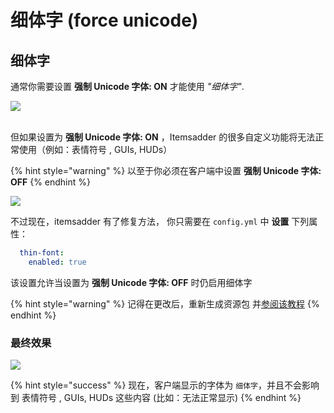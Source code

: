 # 细体字 \(force unicode\)

## 细体字

通常你需要设置 **强制 Unicode 字体: ON** 才能使用  _"细体字"_.

![](<../../../.gitbook/assets/immagine (5).png>)

\
但如果设置为  **强制 Unicode 字体: ON** ，Itemsadder 的很多自定义功能将无法正常使用（例如：表情符号 , GUIs, HUDs）

{% hint style="warning" %}
以至于你必须在客户端中设置 **强制 Unicode 字体: OFF**
{% endhint %}

![](<../../../.gitbook/assets/immagine (6).png>)

不过现在，itemsadder 有了修复方法，
你只需要在 `config.yml` 中 **设置** 下列属性：

```yaml
  thin-font:
    enabled: true
```

该设置允许当设置为 **强制 Unicode 字体: OFF** 时仍启用细体字


{% hint style="warning" %}
记得在更改后，重新生成资源包
并[参阅该教程](../../resourcepack-hosting/)
{% endhint %}

### 最终效果

![](<../../../.gitbook/assets/immagine (7).png>)

{% hint style="success" %}
现在，客户端显示的字体为 `细体字`，并且不会影响到  表情符号 , GUIs, HUDs 这些内容 \(比如：无法正常显示\)
{% endhint %}
